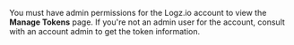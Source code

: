 You must have admin permissions for the Logz.io account to view the **Manage Tokens** page. If you're not an admin user for the account, consult with an account admin to get the token information. 

